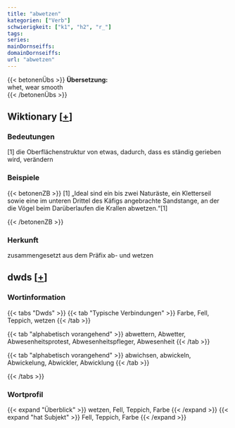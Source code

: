 ```yaml
---
title: "abwetzen"
kategorien: ["Verb"]
schwierigkeit: ["k1", "h2", "r_"]
tags:
series:
mainDornseiffs:
domainDornseiffs:
url: "abwetzen"
---
```


{{< betonenÜbs >}}
**Übersetzung:**  
whet, wear smooth  
{{< /betonenÜbs >}}

## Wiktionary [[+](https://de.wiktionary.org/wiki/abwetzen)]

### Bedeutungen
[1] die Oberflächenstruktur von etwas, dadurch, dass es ständig gerieben wird, verändern  

### Beispiele
{{< betonenZB >}}
[1] „Ideal sind ein bis zwei Naturäste, ein Kletterseil sowie eine im unteren Drittel des Käfigs angebrachte Sandstange, an der die Vögel beim Darüberlaufen die Krallen abwetzen.“[1]  

{{< /betonenZB >}}
### Herkunft
zusammengesetzt aus dem Präfix ab- und wetzen  



## dwds [[+](https://www.dwds.de/wb/abwetzen)]

### Wortinformation
{{< tabs "Dwds" >}}
{{< tab "Typische Verbindungen" >}}
Farbe, Fell, Teppich, wetzen
{{< /tab >}}

{{< tab "alphabetisch vorangehend" >}}
abwettern, Abwetter, Abwesenheitsprotest, Abwesenheitspfleger, Abwesenheit
{{< /tab >}}

{{< tab "alphabetisch vorangehend" >}}
abwichsen, abwickeln, Abwickelung, Abwickler, Abwicklung
{{< /tab >}}

{{< /tabs >}}

### Wortprofil
{{< expand "Überblick" >}} wetzen, Fell, Teppich, Farbe {{< /expand >}}
{{< expand "hat Subjekt" >}} Fell, Teppich, Farbe {{< /expand >}}

